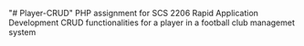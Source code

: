 "# Player-CRUD" 
PHP assignment for SCS 2206 Rapid Application Development
CRUD functionalities for a player in a football club managemet system
